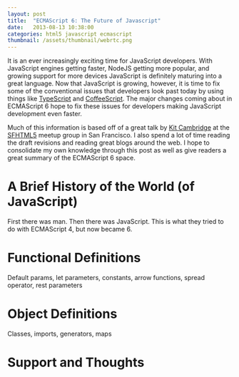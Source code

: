 ```yaml
---
layout: post
title:  "ECMAScript 6: The Future of Javascript"
date:   2013-08-13 10:38:00
categories: html5 javascript ecmascript
thumbnail: /assets/thumbnail/webrtc.png
---
```


It is an ever increasingly exciting time for JavaScript developers. With JavaScript engines getting faster, NodeJS getting more popular, and growing support for more devices JavaScript is definitely maturing into a great language. Now that JavaScript is growing, however, it is time to fix some of the conventional issues that developers look past today by using things like [TypeScript][typescript] and [CoffeeScript][coffeescript]. The major changes coming about in ECMAScript 6 hope to fix these issues for developers making JavaScript development even faster.

Much of this information is based off of a great talk by [Kit Cambridge][kit] at the [SFHTML5][sfhtml5] meetup group in San Francisco. I also spend a lot of time reading the draft revisions and reading great blogs around the web. I hope to consolidate my own knowledge through this post as well as give readers a great summary of the ECMAScript 6 space.

# A Brief History of the World (of JavaScript)

First there was man. Then there was JavaScript. This is what they tried to do with ECMAScript 4, but now became 6.

# Functional Definitions

Default params, let parameters, constants, arrow functions, spread operator, rest parameters

# Object Definitions

Classes, imports, generators, maps

# Support and Thoughts

[typescript]: http://www.typescriptlang.org/
[coffeescript]: http://coffeescript.org
[kit]: http://kitcambridge.be/
[sfhtml5]: http://www.meetup.com/sfhtml5/